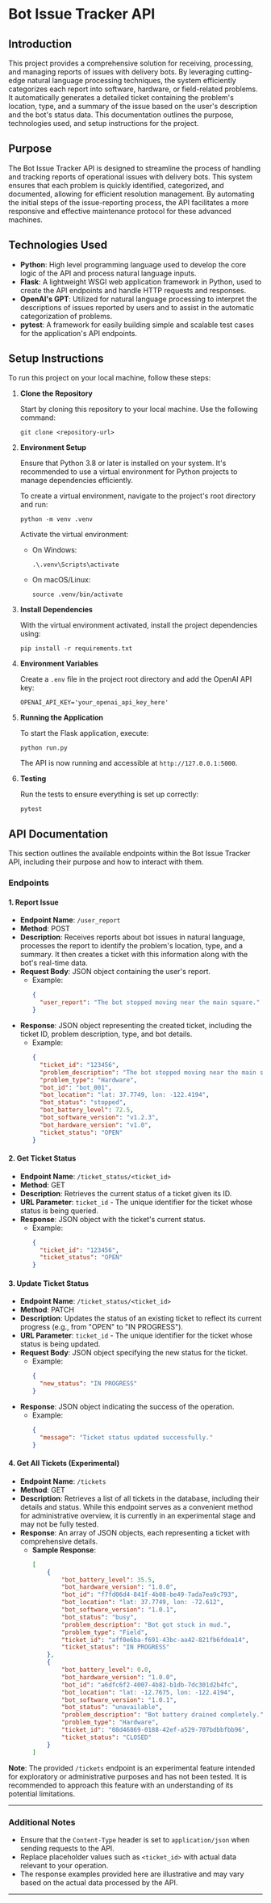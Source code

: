 
# Bot Issue Tracker API

## Introduction

This project provides a comprehensive solution for receiving, processing, and managing reports of issues with delivery bots. By leveraging cutting-edge natural language processing techniques, the system efficiently categorizes each report into software, hardware, or field-related problems. It automatically generates a detailed ticket containing the problem's location, type, and a summary of the issue based on the user's description and the bot's status data. This documentation outlines the purpose, technologies used, and setup instructions for the project.

## Purpose

The Bot Issue Tracker API is designed to streamline the process of handling and tracking reports of operational issues with delivery bots. This system ensures that each problem is quickly identified, categorized, and documented, allowing for efficient resolution management. By automating the initial steps of the issue-reporting process, the API facilitates a more responsive and effective maintenance protocol for these advanced machines.

## Technologies Used

- **Python**: High level programming language used to develop the core logic of the API and process natural language inputs.
- **Flask**: A lightweight WSGI web application framework in Python, used to create the API endpoints and handle HTTP requests and responses.
- **OpenAI's GPT**: Utilized for natural language processing to interpret the descriptions of issues reported by users and to assist in the automatic categorization of problems.
- **pytest**: A framework for easily building simple and scalable test cases for the application's API endpoints.

## Setup Instructions

To run this project on your local machine, follow these steps:

1. **Clone the Repository**

    Start by cloning this repository to your local machine. Use the following command:

    ```
    git clone <repository-url>
    ```

2. **Environment Setup**

    Ensure that Python 3.8 or later is installed on your system. It's recommended to use a virtual environment for Python projects to manage dependencies efficiently.

    To create a virtual environment, navigate to the project's root directory and run:

    ```
    python -m venv .venv
    ```

    Activate the virtual environment:

    - On Windows:
        ```
        .\.venv\Scripts\activate
        ```
    - On macOS/Linux:
        ```
        source .venv/bin/activate
        ```

3. **Install Dependencies**

    With the virtual environment activated, install the project dependencies using:

    ```
    pip install -r requirements.txt
    ```

4. **Environment Variables**

    Create a `.env` file in the project root directory and add the OpenAI API key:

    ```
    OPENAI_API_KEY='your_openai_api_key_here'
    ```

5. **Running the Application**

    To start the Flask application, execute:

    ```
    python run.py
    ```

    The API is now running and accessible at `http://127.0.0.1:5000`.

6. **Testing**

    Run the tests to ensure everything is set up correctly:

    ```
    pytest
    ```

## API Documentation

This section outlines the available endpoints within the Bot Issue Tracker API, including their purpose and how to interact with them.

### Endpoints

#### 1. Report Issue

- **Endpoint Name**: `/user_report`
- **Method**: POST
- **Description**: Receives reports about bot issues in natural language, processes the report to identify the problem's location, type, and a summary. It then creates a ticket with this information along with the bot's real-time data.
- **Request Body**: JSON object containing the user's report.
  - Example:
    ```json
    {
      "user_report": "The bot stopped moving near the main square."
    }
    ```
- **Response**: JSON object representing the created ticket, including the ticket ID, problem description, type, and bot details.
  - Example:
    ```json
    {
      "ticket_id": "123456",
      "problem_description": "The bot stopped moving near the main square.",
      "problem_type": "Hardware",
      "bot_id": "bot_001",
      "bot_location": "lat: 37.7749, lon: -122.4194",
      "bot_status": "stopped",
      "bot_battery_level": 72.5,
      "bot_software_version": "v1.2.3",
      "bot_hardware_version": "v1.0",
      "ticket_status": "OPEN"
    }
    ```

#### 2. Get Ticket Status

- **Endpoint Name**: `/ticket_status/<ticket_id>`
- **Method**: GET
- **Description**: Retrieves the current status of a ticket given its ID.
- **URL Parameter**: `ticket_id` - The unique identifier for the ticket whose status is being queried.
- **Response**: JSON object with the ticket's current status.
  - Example:
    ```json
    {
      "ticket_id": "123456",
      "ticket_status": "OPEN"
    }
    ```

#### 3. Update Ticket Status

- **Endpoint Name**: `/ticket_status/<ticket_id>`
- **Method**: PATCH
- **Description**: Updates the status of an existing ticket to reflect its current progress (e.g., from "OPEN" to "IN PROGRESS").
- **URL Parameter**: `ticket_id` - The unique identifier for the ticket whose status is being updated.
- **Request Body**: JSON object specifying the new status for the ticket.
  - Example:
    ```json
    {
      "new_status": "IN PROGRESS"
    }
    ```
- **Response**: JSON object indicating the success of the operation.
  - Example:
    ```json
    {
      "message": "Ticket status updated successfully."
    }
    ```

#### 4. Get All Tickets (Experimental)

- **Endpoint Name**: `/tickets`
- **Method**: GET
- **Description**: Retrieves a list of all tickets in the database, including their details and status. While this endpoint serves as a convenient method for administrative overview, it is currently in an experimental stage and may not be fully tested.
- **Response**: An array of JSON objects, each representing a ticket with comprehensive details.
  - **Sample Response**:
    ```json
    [
        {
            "bot_battery_level": 35.5,
            "bot_hardware_version": "1.0.0",
            "bot_id": "f7fd06d4-841f-4b08-be49-7ada7ea9c793",
            "bot_location": "lat: 37.7749, lon: -72.612",
            "bot_software_version": "1.0.1",
            "bot_status": "busy",
            "problem_description": "Bot got stuck in mud.",
            "problem_type": "Field",
            "ticket_id": "aff0e6ba-f691-43bc-aa42-821fb6fdea14",
            "ticket_status": "IN PROGRESS"
        },
        {
            "bot_battery_level": 0.0,
            "bot_hardware_version": "1.0.0",
            "bot_id": "a6dfc6f2-4007-4b82-b1db-7dc301d2b4fc",
            "bot_location": "lat: -12.7675, lon: -122.4194",
            "bot_software_version": "1.0.1",
            "bot_status": "unavailable",
            "problem_description": "Bot battery drained completely.",
            "problem_type": "Hardware",
            "ticket_id": "08d46869-0188-42ef-a529-707bdbbfbb96",
            "ticket_status": "CLOSED"
        }
    ]
    ```

**Note**: The provided `/tickets` endpoint is an experimental feature intended for exploratory or administrative purposes and has not been tested. It is recommended to approach this feature with an understanding of its potential limitations.

---


### Additional Notes

- Ensure that the `Content-Type` header is set to `application/json` when sending requests to the API.
- Replace placeholder values such as `<ticket_id>` with actual data relevant to your operation.
- The response examples provided here are illustrative and may vary based on the actual data processed by the API.

---

